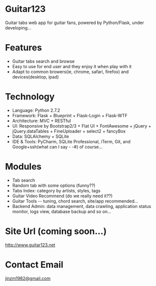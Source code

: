 Guitar123
===

Guitar tabs web app for guitar fans, powered by Python/Flask, under developing...

# Features
* Guitar tabs search and browse
* Easy to use for end user and they enjoy it when play with it
* Adapt to common browers(ie, chrome, safari, firefox) and devices(desktop, ipad)

# Technology
* Language: Python 2.7.2
* Framework: Flask + Blueprint + Flask-Login + Flask-WTF
* Architecture: MVC + RESTful
* UI: Responsive by Bootstrap2/3 + Flat UI + FontAwesome + jQuery + jQuery.dataTables + FineUploader + select2 + fancyBox
* Data: SQLAlchemy + SQLite
* IDE & Tools: PyCharm, SQLite Professional, iTerm, Git, and Google+ssh(what can I say - -#) of course...

# Modules
* Tab search
* Random tab with some options (funny??)
* Tabs Index: category by artists, styles, tags
* Guitar Video Recommend (do we really need it??)
* Guitar Tools -- tuning, chord search, site/app recommended...
* Backend Admin: data management, data crawling, application status monitor, logs view, database backup and so on...

# Site Url (coming soon...)
http://www.guitar123.net

# Contact Email
jinzm1982@gmail.com
